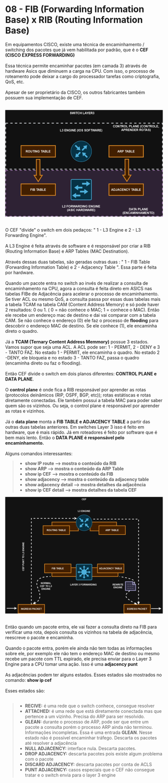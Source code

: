 # 08 - FIB (Forwarding Information Base) x RIB (Routing Information Base)

Em equipamentos CISCO, existe uma técnica de encaminhamento / switching dos pacotes que já vem habilitada por padrão, que é o **CEF (CISCO EXPRESS FORWARDING)** <br></br>
Essa técnica permite encaminhar pacotes (em camada 3) através de hardware Asics que diminuem a carga na CPU. Com isso, o processo de roteamento pode deixar a cargo do processador tarefas como criptografia, QoS, etc. <br></br>
Apesar de ser proprietário da CISCO, os outros fabricantes também possuem sua implementação de CEF. <br></br>

![CEF](Imagens/cef.png) <br></br>

O CEF "divide" o switch em dois pedaços: " 1 - L3 Engine e 2 - L3 Forwarding Engine". <br></br>
A L3 Engine é feita através de software e é responsável por criar a RIB (Routing Information Base) e ARP Tables (MAC Destination). <br></br>
Através dessas duas tabelas, são geradas outras duas : " 1 - FIB Table (Forwarding Information Table) e 2 - Adjacency Table ". Essa parte é feita por hardware. <br></br>
Quando um pacote entra no switch ao invés de realizar a consulta de encaminhamento na CPU, agora a consulta é feita direto em ASICS nas tabelas FIBe de Adjacência para acelerar o processo de encaminhamento. Se tiver ACL ou mesmo QoS, a consulta passa por essas duas tabelas mais a tabela TCAM na tabela CAM (Content Address Memory) e só pode haver 2 resultados: 0 ou 1. ( 0 = não conhece o MAC; 1 = conhece o MAC). Então ele recebe um endereço mac de destino e dai vai comparar com a tabela CAM. Se não conhece o endereço (0) ele faz o processo de **flooding** para descobrir o endereço MAC de destino. Se ele conhece (1), ele encaminha direto o quadro. <br></br>
Já a **TCAM (Ternary Content Address Memmory)** possue 3 estados. Vamos supor que seja uma ACL. A ACL pode ser: 1 - PERMIT, 2 - DENY e 3 - TANTO FAZ. No estado 1 - PERMIT, ele encaminha o quadro. No estado 2 -DENY, ele bloqueia e no estado 3 - TANTO FAZ, passa o quadro (encaminha direto ou faz o flooding). <br></br>
Então CEF divide o switch em dois planos diferentes: **CONTROL PLANE e DATA PLANE**. <br></br>
O **control plane** é onde fica a RIB responsável por aprender as rotas (protocolos deinâmicos (RIP, OSPF, BGP, etc)); rotas estátiscas e rotas diretamente conectadas. Ele também possui a tabela MAC para poder saber quem são os vizinhos. Ou seja, o control plane é responsável por aprender as rotas e vizinhos. <br></br>
Já o **data plane** monta a **FIB TABLE e ADJACENCY TABLE** a partir das outras duas tabelas anteriores. Em switches Layer 3 isso é feito em hardware, que é mais rápido. Já em roteadores é feito por software que é bem mais lento. Então o **DATA PLANE é responsável pelo encaminhamento.** <br></br>
Alguns comandos interessantes: 
> - **show IP route --> mostra o conteúdo da RIB**
> - **show ARP --> mostra o conteúdo da ARP Table**
> - **show ip CEF --> mostra o conteúdo da FIB**
> - **show adjacency --> mostra o conteúdo da adjacency table**
> - **show adjacency detail --> mostra detalhes da adjacência**
> - **show ip CEF detail --> mostra detalhes da tabela CEF**

![CEF2](Imagens/cef2.png) <br></br>

Então quando um pacote entra, ele vai fazer a consulta direto na FIB para verificar uma rota, depois consulta os vizinhos na tabela de adjacência, reescreve o pacote e encaminha. <br></br>
Quando o pacote entra, porém ele ainda não tem todas as informações sobre ele, por exemplo ele não tem o endereço MAC de destino ou mesmo recebe um pacote com TTL expirado, ele precisa enviar para o Layer 3 Engine para a CPU tomar uma ação. Isso é uma **adjacency punt** <br></br>
As adjacências podem ter alguns estados. Esses estados são mostrados no comando: **show ip cef** <br></br>
Esses estados são: <br></br>
> - **RECIVE:** é uma rede que o switch conhece, consegue resolver
> - **ATTACHED:** é uma rede que está diretamente conectada mas que pertence a um vizinho. Precisa do ARP para ser resolvido.
> - **GLEAN:** durante o processo de ARP, pode ser que entre um pacote a consulta porém o processo ARP ainda não terminou. Informações incompletas. Essa é uma entrada **GLEAN**. Nesse estado não é possível encaminhar tráfego. Descarta os pacotes até resolver a adjacência
> - **NULL ADJACENCY:** interface nula. Descarta pacotes.
> - **DROP ADJACENCY:** descarta pacotes pois existe algum problema com o pacote
> - **DISCARD ADJACENCY:** descarta pacotes por conta de ACLS
> - **PUNT ADJACENCY:** casos especiais que o CEF não consegue tratar e o switch envia para o layer 3 engine

